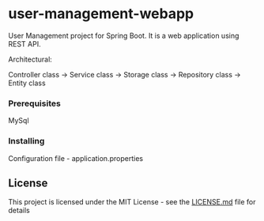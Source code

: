 # user-management-webapp
User Management project for Spring Boot. It is a web application using REST API.

Architectural:

Controller class -> Service class ->  Storage class -> Repository class -> Entity class

### Prerequisites

MySql

### Installing

Configuration file - application.properties



## License

This project is licensed under the MIT License - see the [LICENSE.md](LICENSE.md) file for details
